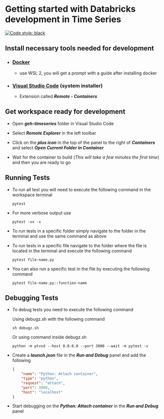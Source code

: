 # Getting started with Databricks development in Time Series

[![Code style: black](https://img.shields.io/badge/code%20style-black-000000.svg)](https://github.com/psf/black)

## Install necessary tools needed for development

- ### [Docker](https://www.docker.com/get-started)

    - use WSL 2, you will get a prompt with a guide after installing docker

- ### [Visual Studio Code](https://code.visualstudio.com/#alt-downloads) (system installer)

    - Extension called ***Remote - Containers***

## Get workspace ready for development

- Open ***geh-timeseries*** folder in Visual Studio Code

- Select ***Remote Explorer*** in the left toolbar

- Click on the ***plus icon*** in the top of the panel to the right of ***Containers*** and select ***Open Current Folder in Container***

- Wait for the container to build (*This will take a few minutes the first time*) and then you are ready to go

## Running Tests

- To run all test you will need to execute the following command in the workspace terminal

    ```text
    pytest
    ```

- For more verbose output use

    ```text
    pytest -vv -s
    ```

- To run tests in a specific folder simply navigate to the folder in the terminal and use the same command as above

- To run tests in a specific file navigate to the folder where the file is located in the terminal and execute the following command

    ```text
    pytest file-name.py
    ```

- You can also run a specific test in the file by executing the following command

    ```text
    pytest file-name.py::function-name
    ```

## Debugging Tests

- To debug tests you need to execute the following command

    Using debugz.sh with the following command

    ````text
    sh debugz.sh
    ````

    Or using command inside debugz.sh

    ```text
    python -m ptvsd --host 0.0.0.0 --port 3000 --wait -m pytest -v
    ```

- Create a ***launch.json*** file in the ***Run and Debug*** panel and add the following

    ```json
    {
        "name": "Python: Attach container",
        "type": "python",
        "request": "attach",
        "port": 3000,
        "host": "localhost"
    }
    ```

- Start debugging on the ***Python: Attach container*** in the ***Run and Debug*** panel

